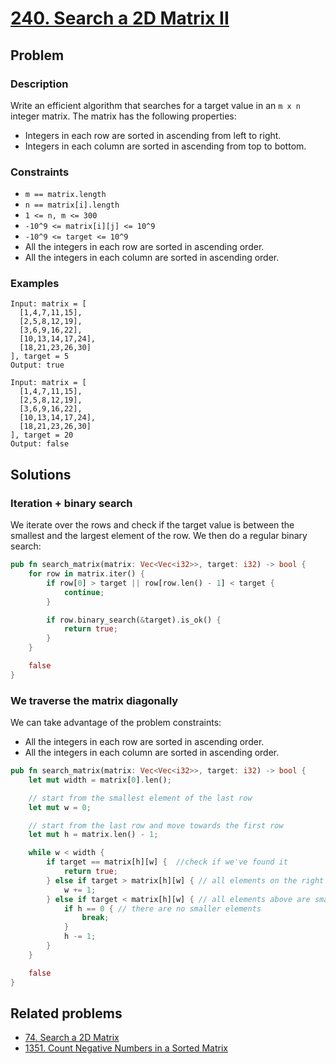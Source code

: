 # [240. Search a 2D Matrix II](https://leetcode.com/problems/search-a-2d-matrix-ii/)

## Problem

### Description

Write an efficient algorithm that searches for a target value in an `m x n`
integer matrix. The matrix has the following properties:

* Integers in each row are sorted in ascending from left to right.
* Integers in each column are sorted in ascending from top to bottom.

### Constraints

* `m == matrix.length`
* `n == matrix[i].length`
* `1 <= n, m <= 300`
* `-10^9 <= matrix[i][j] <= 10^9`
* `-10^9 <= target <= 10^9`
* All the integers in each row are sorted in ascending order.
* All the integers in each column are sorted in ascending order.

### Examples

```text
Input: matrix = [
  [1,4,7,11,15],
  [2,5,8,12,19],
  [3,6,9,16,22],
  [10,13,14,17,24],
  [18,21,23,26,30]
], target = 5
Output: true
```

```text
Input: matrix = [
  [1,4,7,11,15],
  [2,5,8,12,19],
  [3,6,9,16,22],
  [10,13,14,17,24],
  [18,21,23,26,30]
], target = 20
Output: false
```

## Solutions

### Iteration + binary search

We iterate over the rows and check if the target value is between the smallest
and the largest element of the row. We then do a regular binary search:

```rust
pub fn search_matrix(matrix: Vec<Vec<i32>>, target: i32) -> bool {
    for row in matrix.iter() {
        if row[0] > target || row[row.len() - 1] < target {
            continue;
        }

        if row.binary_search(&target).is_ok() {
            return true;
        }
    }

    false
}
```

### We traverse the matrix diagonally

We can take advantage of the problem constraints:

* All the integers in each row are sorted in ascending order.
* All the integers in each column are sorted in ascending order.

```rust
pub fn search_matrix(matrix: Vec<Vec<i32>>, target: i32) -> bool {
    let mut width = matrix[0].len();

    // start from the smallest element of the last row
    let mut w = 0;

    // start from the last row and move towards the first row
    let mut h = matrix.len() - 1;

    while w < width {
        if target == matrix[h][w] {  //check if we've found it
            return true;
        } else if target > matrix[h][w] { // all elements on the right are larger
            w += 1;
        } else if target < matrix[h][w] { // all elements above are smaller
            if h == 0 { // there are no smaller elements
                break;
            }
            h -= 1;
        }
    }

    false
}
```

## Related problems

* [74. Search a 2D Matrix](/leetcode/000%20-%20099/74%20-%20Search%20a%202D%20Matrix.md)
* [1351. Count Negative Numbers in a Sorted Matrix](/leetcode/1300%20-%201399/1351%20-%20Count%20Negative%20Numbers%20in%20a%20Sorted%20Matrix.md)

